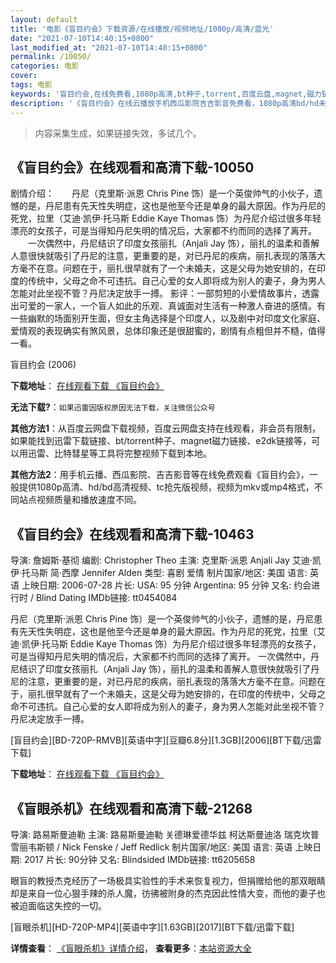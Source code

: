 ```yaml
---
layout: default
title: '电影《盲目约会》下载资源/在线播放/视频地址/1080p/高清/蓝光'
date: "2021-07-10T14:40:15+0800"
last_modified_at: "2021-07-10T14:40:15+0800"
permalink: /10050/
categories: 电影
cover:
tags: 电影
keywords: '盲目约会,在线免费看,1080p高清,bt种子,torrent,百度云盘,magnet,磁力链,迅雷下载资源'
description: '《盲目约会》在线云播放手机西瓜影院吉吉影音免费看，1080p高清bd/hd未删减完整版和tc抢先枪版，mkv/mp4格式，附带bt/torrent种子、magnet/磁力链、百度云盘、网盘资源迅雷下载链接'
---
```


>内容采集生成，如果链接失效，多试几个。


## 《盲目约会》在线观看和高清下载-10050

剧情介绍：　　丹尼（克里斯·派恩 Chris Pine 饰）是一个英俊帅气的小伙子，遗憾的是，丹尼患有先天性失明症，这也是他至今还是单身的最大原因。作为丹尼的死党，拉里（艾迪·凯伊·托马斯 Eddie Kaye Thomas 饰）为丹尼介绍过很多年轻漂亮的女孩子，可是当得知丹尼失明的情况后，大家都不约而同的选择了离开。 　　一次偶然中，丹尼结识了印度女孩丽扎（Anjali Jay 饰），丽扎的温柔和善解人意很快就吸引了丹尼的注意，更重要的是，对已丹尼的疾病，丽扎表现的落落大方毫不在意。问题在于，丽扎很早就有了一个未婚夫，这是父母为她安排的，在印度的传统中，父母之命不可违抗。自己心爱的女人即将成为别人的妻子，身为男人怎能对此坐视不管？丹尼决定放手一搏。 影评：一部剪短的小爱情故事片，透露出可爱的一家人，一个盲人如此的乐观、真诚面对生活有一种激人奋进的感情。有一些幽默的场面别开生面，但女主角选择是个印度人，以及剧中对印度文化家庭、爱情观的表现确实有煞风景，总体印象还是很甜蜜的，剧情有点粗但并不糙，值得一看。


盲目约会 (2006)

**下载地址**： [在线观看下载 《盲目约会》](https://www.btbtdy.me/btdy/dy8707.html) 


**无法下载?**：`如果迅雷因版权原因无法下载，关注微信公众号 `

**其他方法1**：从百度云网盘下载视频，百度云网盘支持在线观看，非会员有限制，如果能找到迅雷下载链接、bt/torrent种子、magnet磁力链接、e2dk链接等，可以用迅雷、比特彗星等工具将完整视频下载到本地。

**其他方法2**：用手机云播、西瓜影院、吉吉影音等在线免费观看《盲目约会》，一般提供1080p高清、hd/bd高清视频、tc抢先版视频，视频为mkv或mp4格式，不同站点视频质量和播放速度不同。


## 《盲目约会》在线观看和高清下载-10463

导演: 詹姆斯·基彻 编剧: Christopher Theo 主演: 克里斯·派恩 Anjali Jay 艾迪·凯伊·托马斯 简·西摩 Jennifer Alden 类型: 喜剧 爱情 制片国家/地区: 美国 语言: 英语 上映日期: 2006-07-28 片长: USA: 95 分钟 Argentina: 95 分钟 又名: 约会进行时 / Blind Dating IMDb链接: tt0454084

丹尼（克里斯·派恩 Chris Pine 饰）是一个英俊帅气的小伙子，遗憾的是，丹尼患有先天性失明症，这也是他至今还是单身的最大原因。作为丹尼的死党，拉里（艾迪·凯伊·托马斯 Eddie Kaye Thomas 饰）为丹尼介绍过很多年轻漂亮的女孩子，可是当得知丹尼失明的情况后，大家都不约而同的选择了离开。 一次偶然中，丹尼结识了印度女孩丽扎（Anjali Jay 饰），丽扎的温柔和善解人意很快就吸引了丹尼的注意，更重要的是，对已丹尼的疾病，丽扎表现的落落大方毫不在意。问题在于，丽扎很早就有了一个未婚夫，这是父母为她安排的，在印度的传统中，父母之命不可违抗。自己心爱的女人即将成为别人的妻子，身为男人怎能对此坐视不管？丹尼决定放手一搏。


[盲目约会][BD-720P-RMVB][英语中字][豆瓣6.8分][1.3GB][2006][BT下载/迅雷下载]

**下载地址**： [在线观看下载 《盲目约会》](https://www.btdx8.com/torrent/blind_dating_2006.html) 


## 《盲眼杀机》在线观看和高清下载-21268

导演: 路易斯曼迪勒 主演: 路易斯曼迪勒 关德琳爱德华兹 柯达斯曼迪洛 瑞克坎普 雪丽韦斯顿 / Nick Fenske / Jeff Redlick 制片国家/地区: 美国 语言: 英语 上映日期: 2017 片长: 90分钟 又名: Blindsided IMDb链接: tt6205658

眼盲的教授杰克经历了一场极具实验性的手术来恢复视力，但捐赠给他的那双眼睛却是来自一位心狠手辣的杀人魔，彷彿被附身的杰克因此性情大变，而他的妻子也被迫面临这失控的一切。


[盲眼杀机][HD-720P-MP4][英语中字][1.63GB][2017][BT下载/迅雷下载]

**详情查看**： [《盲眼杀机》详情介绍](/movie/21268/)， **查看更多**：[本站资源大全](/movie/t/all/)

